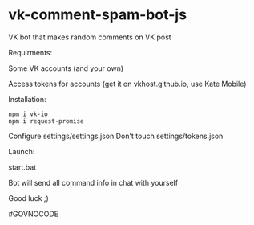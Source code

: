 # vk-comment-spam-bot-js
VK bot that makes random comments on VK post

Requirments:

Some VK accounts (and your own)

Access tokens for accounts (get it on vkhost.github.io, use Kate Mobile)

Installation:
```
npm i vk-io
npm i request-promise
```
Configure settings/settings.json
Don't touch settings/tokens.json

Launch:

start.bat

Bot will send all command info in chat with yourself

Good luck ;)

#GOVNOCODE
